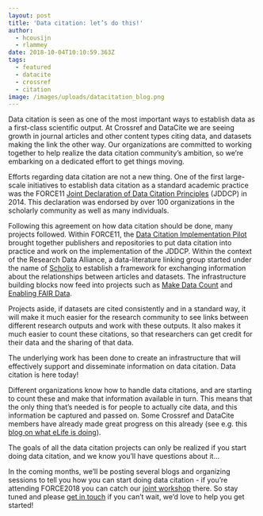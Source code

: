 ```yaml
---
layout: post
title: 'Data citation: let’s do this!'
author:
  - hcousijn
  - rlammey
date: 2018-10-04T10:10:59.363Z
tags:
  - featured
  - datacite
  - crossref
  - citation
image: /images/uploads/datacitation_blog.png
---
```

Data citation is seen as one of the most important ways to establish data as a first-class scientific output. At Crossref and DataCite we are seeing growth in journal articles and other content types citing data, and datasets making the link the other way. Our organizations are committed to working together to help realize the data citation community’s ambition, so we’re embarking on a dedicated effort to get things moving.

Efforts regarding data citation are not a new thing. One of the first large-scale initiatives to establish data citation as a standard academic practice was the FORCE11 [Joint Declaration of Data Citation Principles](https://www.force11.org/datacitationprinciples) (JDDCP) in 2014. This declaration was endorsed by over 100 organizations in the scholarly community as well as many individuals. 

Following this agreement on how data citation should be done, many projects followed. Within FORCE11, the [Data Citation Implementation Pilot](https://www.force11.org/group/dcip) brought together publishers and repositories to put data citation into practice and work on the implementation of the JDDCP. Within the context of the Research Data Alliance, a data-literature linking group started under the name of [Scholix](http://www.scholix.org) to establish a framework for exchanging information about the relationships between articles and datasets. The infrastructure building blocks now feed into projects such as [Make Data Count](https://makedatacount.org/) and [Enabling FAIR Data](http://www.copdess.org/enabling-fair-data-project/).

Projects aside, if datasets are cited consistently and in a standard way, it will make it much easier for the research community to see links between different research outputs and work with these outputs. It also makes it much easier to count these citations, so that researchers can get credit for their data and the sharing of that data. 

The underlying work has been done to create an infrastructure that will effectively support and disseminate information on data citation. Data citation is here today! 

Different organizations know how to handle data citations, and are starting to count these and make that information available in turn. This means that the only thing that’s needed is for people to actually cite data, and this information be captured and passed on. Some Crossref and DataCite members have already made great progress on this already (see e.g. this [blog on what eLife is doing](https://www.crossref.org/blog/data-citations-and-the-elife-story-so-far/)). 

The goals of all the data citation projects can only be realized if you start doing data citation, and we know you’ll have questions about it…

In the coming months, we’ll be posting several blogs and organizing sessions to tell you how you can start doing data citation - if you’re attending FORCE2018 you can catch our [joint workshop](https://force2018.sched.com/event/Fs0A/contributing-and-consuming-data-metrics-to-make-your-data-count) there. So stay tuned and please [get in touch](<mailto: support@datacite.org>) if you can’t wait, we’d love to help you get started!
